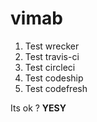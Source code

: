 # vimab

1. Test wrecker
2. Test travis-ci
3. Test circleci
4. Test codeship
5. Test codefresh

Its ok ?
**YESY**
